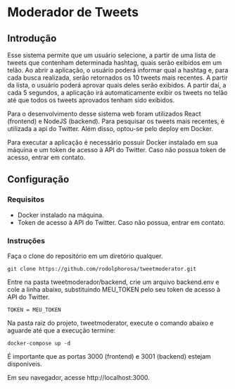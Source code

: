 # Moderador de Tweets

## Introdução

Esse sistema permite que um usuário selecione, a partir de uma lista de tweets que contenham determinada hashtag, quais serão exibidos em um telão.
Ao abrir a aplicação, o usuário poderá informar qual a hashtag e, para cada busca realizada, serão retornados os 10 tweets mais recentes.
A partir da lista, o usuário poderá aprovar quais deles serão exibidos. 
A partir daí, a cada 5 segundos, a aplicação irá automaticamente exibir os tweets no telão até que todos os tweets aprovados tenham sido exibidos.

Para o desenvolvimento desse sistema web foram utilizados React (frontend) e NodeJS (backend). 
Para pesquisar os tweets mais recentes, é utilizada a api do Twitter. 
Além disso, optou-se pelo deploy em Docker.

Para executar a aplicação é necessário possuir Docker instalado em sua máquina e um token de acesso à API do Twitter.
Caso não possua token de acesso, entrar em contato.

## Configuração

### Requisitos
* Docker instalado na máquina.
* Token de acesso à API do Twitter. Caso não possua, entrar em contato.

### Instruções

Faça o clone do repositório em um diretório qualquer.
```
git clone https://github.com/rodolphorosa/tweetmoderator.git
```

Entre na pasta tweetmoderador/backend, crie um arquivo backend.env e cole a linha abaixo, substituindo MEU_TOKEN pelo seu token de acesso à API do Twitter.
```
TOKEN = MEU_TOKEN
```

Na pasta raiz do projeto, tweetmoderator, execute o comando abaixo e aguarde até que a execução termine:
```
docker-compose up -d
```

É importante que as portas 3000 (frontend) e 3001 (backend) estejam disponíveis.

Em seu navegador, acesse http://localhost:3000.